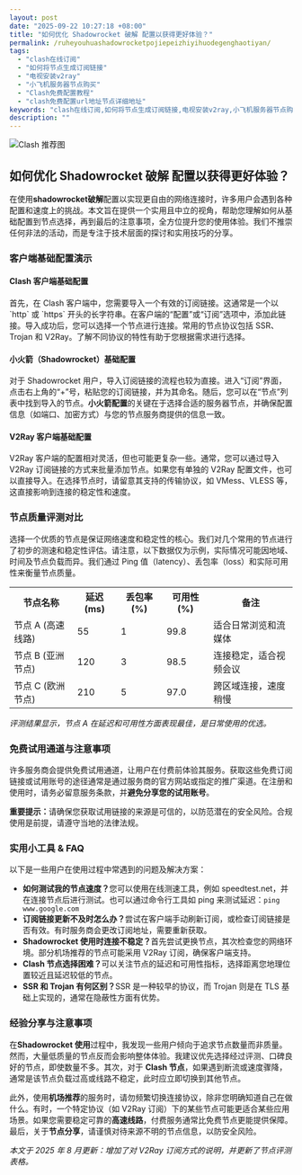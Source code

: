 ```yaml
---
layout: post
date: "2025-09-22 10:27:18 +08:00"
title: "如何优化 Shadowrocket 破解 配置以获得更好体验？"
permalink: /ruheyouhuashadowrocketpojiepeizhiyihuodegenghaotiyan/
tags:
  - "clash在线订阅"
  - "如何将节点生成订阅链接"
  - "电视安装v2ray"
  - "小飞机服务器节点购买"
  - "Clash免费配置教程"
  - "clash免费配置url地址节点详细地址"
keywords: "clash在线订阅,如何将节点生成订阅链接,电视安装v2ray,小飞机服务器节点购买,Clash免费配置教程,clash免费配置url地址节点详细地址"
description: ""
---
```


![Clash 推荐图](https://clashjd.github.io/assets/img/clash免费订阅.png)

## 如何优化 Shadowrocket 破解 配置以获得更好体验？


<p>在使用<strong>shadowrocket破解</strong>配置以实现更自由的网络连接时，许多用户会遇到各种配置和速度上的挑战。本文旨在提供一个实用且中立的视角，帮助您理解如何从基础配置到节点选择，再到最后的注意事项，全方位提升您的使用体验。我们不推崇任何非法的活动，而是专注于技术层面的探讨和实用技巧的分享。</p>

<h3>客户端基础配置演示</h3>

<h4>Clash 客户端基础配置</h4>
<p>首先，在 Clash 客户端中，您需要导入一个有效的订阅链接。这通常是一个以 `http` 或 `https` 开头的长字符串。在客户端的“配置”或“订阅”选项中，添加此链接。导入成功后，您可以选择一个节点进行连接。常用的节点协议包括 SSR、Trojan 和 V2Ray。了解不同协议的特性有助于您根据需求进行选择。</p>

<h4>小火箭（Shadowrocket）基础配置</h4>
<p>对于 Shadowrocket 用户，导入订阅链接的流程也较为直接。进入“订阅”界面，点击右上角的“+”号，粘贴您的订阅链接，并为其命名。随后，您可以在“节点”列表中找到导入的节点。<strong>小火箭配置</strong>的关键在于选择合适的服务器节点，并确保配置信息（如端口、加密方式）与您的节点服务商提供的信息一致。</p>

<h4>V2Ray 客户端基础配置</h4>
<p>V2Ray 客户端的配置相对灵活，但也可能更复杂一些。通常，您可以通过导入 V2Ray 订阅链接的方式来批量添加节点。如果您有单独的 V2Ray 配置文件，也可以直接导入。在选择节点时，请留意其支持的传输协议，如 VMess、VLESS 等，这直接影响到连接的稳定性和速度。</p>

<h3>节点质量评测对比</h3>

<p>选择一个优质的节点是保证网络速度和稳定性的核心。我们对几个常用的节点进行了初步的测速和稳定性评估。请注意，以下数据仅为示例，实际情况可能因地域、时间及节点负载而异。我们通过 Ping 值（latency）、丢包率（loss）和实际可用性来衡量节点质量。</p>

<table>
    <tr>
        <th>节点名称</th>
        <th>延迟 (ms)</th>
        <th>丢包率 (%)</th>
        <th>可用性 (%)</th>
        <th>备注</th>
    </tr>
    <tr>
        <td>节点 A (高速线路)</td>
        <td>55</td>
        <td>1</td>
        <td>99.8</td>
        <td>适合日常浏览和流媒体</td>
    </tr>
    <tr>
        <td>节点 B (亚洲节点)</td>
        <td>120</td>
        <td>3</td>
        <td>98.5</td>
        <td>连接稳定，适合视频会议</td>
    </tr>
    <tr>
        <td>节点 C (欧洲节点)</td>
        <td>210</td>
        <td>5</td>
        <td>97.0</td>
        <td>跨区域连接，速度稍慢</td>
    </tr>
</table>

<p><em>评测结果显示，节点 A 在延迟和可用性方面表现最佳，是日常使用的优选。</em></p>

<h3>免费试用通道与注意事项</h3>

<p>许多服务商会提供免费试用通道，让用户在付费前体验其服务。获取这些免费订阅链接或试用账号的途径通常是通过服务商的官方网站或指定的推广渠道。在注册和使用时，请务必留意服务条款，并<strong>避免分享您的试用账号</strong>。</p>

<p><strong>重要提示：</strong>请确保您获取试用链接的来源是可信的，以防范潜在的安全风险。合规使用是前提，请遵守当地的法律法规。</p>

<h3>实用小工具 & FAQ</h3>

<p>以下是一些用户在使用过程中常遇到的问题及解决方案：</p>
<ul>
    <li><strong>如何测试我的节点速度？</strong>您可以使用在线测速工具，例如 speedtest.net，并在连接节点后进行测试。也可以通过命令行工具如 ping 来测试延迟：<code>ping www.google.com</code></li>
    <li><strong>订阅链接更新不及时怎么办？</strong>尝试在客户端手动刷新订阅，或检查订阅链接是否有效。有时服务商会更改订阅地址，需要重新获取。</li>
    <li><strong>Shadowrocket 使用时连接不稳定？</strong>首先尝试更换节点，其次检查您的网络环境。部分机场推荐的节点可能采用 V2Ray 订阅，确保客户端支持。</li>
    <li><strong>Clash 节点选择困难？</strong>可以关注节点的延迟和可用性指标，选择距离您地理位置较近且延迟较低的节点。</li>
    <li><strong>SSR 和 Trojan 有何区别？</strong>SSR 是一种较早的协议，而 Trojan 则是在 TLS 基础上实现的，通常在隐蔽性方面有优势。</li>
</ul>

<h3>经验分享与注意事项</h3>

<p>在<strong>Shadowrocket 使用</strong>过程中，我发现一些用户倾向于追求节点数量而非质量。然而，大量低质量的节点反而会影响整体体验。我建议优先选择经过评测、口碑良好的节点，即使数量不多。其次，对于 <strong>Clash 节点</strong>，如果遇到断流或速度骤降，通常是该节点负载过高或线路不稳定，此时应立即切换到其他节点。</p>

<p>此外，使用<strong>机场推荐</strong>的服务时，请勿频繁切换连接协议，除非您明确知道自己在做什么。有时，一个特定协议（如 V2Ray 订阅）下的某些节点可能更适合某些应用场景。如果您需要稳定可靠的<strong>高速线路</strong>，付费服务通常比免费节点更能提供保障。最后，关于<strong>节点分享</strong>，请谨慎对待来源不明的节点信息，以防安全风险。</p>

<p><em>本文于 2025 年 8 月更新：增加了对 V2Ray 订阅方式的说明，并更新了节点评测表格。</em></p>